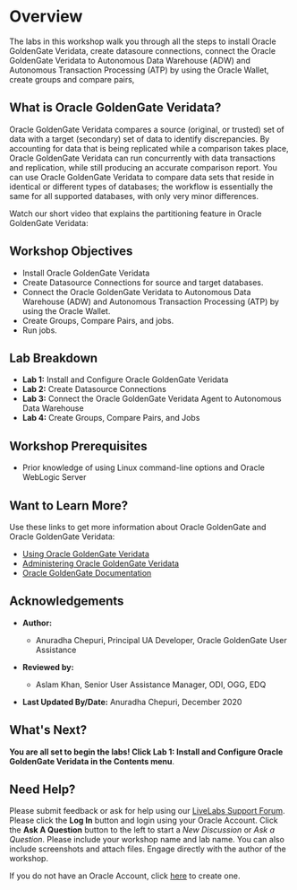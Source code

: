 # Overview                                

The labs in this workshop walk you through all the steps to install Oracle GoldenGate Veridata, create datasoure connections, connect the Oracle GoldenGate Veridata to Autonomous Data Warehouse (ADW) and Autonomous Transaction Processing (ATP) by using the Oracle Wallet, create groups and compare pairs,

## What is Oracle GoldenGate Veridata?
Oracle GoldenGate Veridata compares a source (original, or trusted) set of data with a target (secondary) set of data to identify discrepancies. By accounting for data that is being replicated while a comparison takes place, Oracle GoldenGate Veridata can run concurrently with data transactions and replication, while still producing an accurate comparison report. You can use Oracle GoldenGate Veridata to compare data sets that reside in identical or different types of databases; the workflow is essentially the same for all supported databases, with only very minor differences.

Watch our short video that explains the partitioning feature in Oracle GoldenGate Veridata:

[](youtube:N28CsAr5kjw)


## Workshop Objectives
  - Install Oracle GoldenGate Veridata
  - Create Datasource Connections for source and target databases.
  - Connect the Oracle GoldenGate Veridata to Autonomous Data Warehouse (ADW) and Autonomous Transaction Processing (ATP) by using the Oracle Wallet.
  - Create Groups, Compare Pairs, and jobs.
  - Run jobs.


## Lab Breakdown
  - **Lab 1:** Install and Configure Oracle GoldenGate Veridata
  - **Lab 2:** Create Datasource Connections
  - **Lab 3:** Connect the Oracle GoldenGate Veridata Agent to Autonomous Data Warehouse
  - **Lab 4:** Create Groups, Compare Pairs, and Jobs


## Workshop Prerequisites
  * Prior knowledge of using Linux command-line options and Oracle WebLogic Server


## Want to Learn More?

Use these links to get more information about Oracle GoldenGate and Oracle GoldenGate Veridata:

* [Using Oracle GoldenGate Veridata](https://docs.oracle.com/en/middleware/goldengate/veridata/12.2.1.4/gvdug/intro-veridata.html#GUID-5E0D122D-913C-4307-97FB-DF815409FB14)
* [Administering Oracle GoldenGate Veridata](https://docs.oracle.com/en/middleware/goldengate/veridata/12.2.1.4/gvdad/introduction-oracle-goldengate-veridata.html#GUID-E34C2B1C-AA1D-4F62-BBB5-05AB6A913B40)
* [Oracle GoldenGate Documentation](https://docs.oracle.com/en/middleware/goldengate/core/index.html)

## Acknowledgements

* **Author:**
    + Anuradha Chepuri, Principal UA Developer, Oracle GoldenGate User Assistance
* **Reviewed by:**
    + Aslam Khan, Senior User Assistance Manager, ODI, OGG, EDQ


* **Last Updated By/Date:** Anuradha Chepuri, December 2020

## What's Next?
**You are all set to begin the labs! Click Lab 1: Install and Configure Oracle GoldenGate Veridata in the Contents menu**.

## Need Help?
Please submit feedback or ask for help using our [LiveLabs Support Forum](https://community.oracle.com/tech/developers/categories/livelabsdiscussions). Please click the **Log In** button and login using your Oracle Account. Click the **Ask A Question** button to the left to start a *New Discussion* or *Ask a Question*.  Please include your workshop name and lab name.  You can also include screenshots and attach files.  Engage directly with the author of the workshop.

If you do not have an Oracle Account, click [here](https://profile.oracle.com/myprofile/account/create-account.jspx) to create one.
